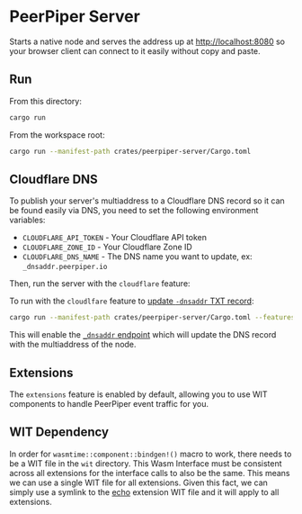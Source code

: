 # PeerPiper Server

Starts a native node and serves the address up at [http://localhost:8080](http://localhost:8080) so your browser client can connect to it easily without copy and paste.

## Run

From this directory:

```bash
cargo run
```

From the workspace root:

```bash
cargo run --manifest-path crates/peerpiper-server/Cargo.toml
```

## Cloudflare DNS 

To publish your server's multiaddress to a Cloudflare DNS record so it can be found easily via DNS, you need to set the following environment variables:

- `CLOUDFLARE_API_TOKEN` - Your Cloudflare API token 
- `CLOUDFLARE_ZONE_ID` - Your Cloudflare Zone ID 
- `CLOUDFLARE_DNS_NAME` - The DNS name you want to update, ex: `_dnsaddr.peerpiper.io`

Then, run the server with the `cloudflare` feature:

To run with the `cloudlfare` feature to [update `-dnsaddr` TXT record](https://github.com/libp2p/specs/blob/master/addressing/README.md#dnsaddr-links):

```bash
cargo run --manifest-path crates/peerpiper-server/Cargo.toml --features cloudflare
```

This will enable the [`_dnsaddr` endpoint](https://github.com/multiformats/multiaddr/blob/master/protocols/DNSADDR.md) which will update the DNS record with the multiaddress of the node.

## Extensions 

The `extensions` feature is enabled by default, allowing you to use WIT components to handle PeerPiper event traffic for you. 

## WIT Dependency 

In order for `wasmtime::component::bindgen!()` macro to work, there needs to be a WIT file in the `wit` directory. This Wasm Interface must be consistent across all extensions for the interface calls to also be the same. This means we can use a single WIT file for all extensions. Given this fact, we can simply use a symlink to the [echo](../extension-echo/wit/world.wit) extension WIT file and it will apply to all extensions.


